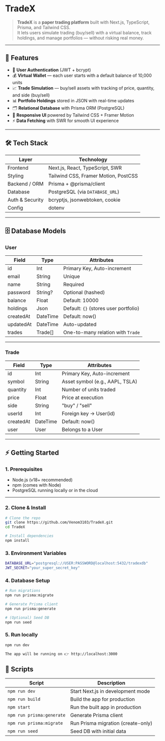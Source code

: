 # TradeX

> **TradeX** is a **paper trading platform** built with Next.js, TypeScript, Prisma, and Tailwind CSS.  
> It lets users simulate trading (buy/sell) with a virtual balance, track holdings, and manage portfolios — without risking real money.

---

## 🚀 Features

- 🔐 **User Authentication** (JWT + bcrypt)  
- 💰 **Virtual Wallet** — each user starts with a default balance of 10,000 units  
- 📈 **Trade Simulation** — buy/sell assets with tracking of price, quantity, and side (buy/sell)  
- 📊 **Portfolio Holdings** stored in JSON with real-time updates  
- 🗂 **Relational Database** with Prisma ORM (PostgreSQL)  
- 🎨 **Responsive UI** powered by Tailwind CSS + Framer Motion  
- ⚡ **Data Fetching** with SWR for smooth UI experience  

---

## 🛠 Tech Stack

| Layer            | Technology                             |
|------------------|-----------------------------------------|
| Frontend         | Next.js, React, TypeScript, SWR         |
| Styling          | Tailwind CSS, Framer Motion, PostCSS    |
| Backend / ORM    | Prisma + @prisma/client                 |
| Database         | PostgreSQL (via `DATABASE_URL`)         |
| Auth & Security  | bcryptjs, jsonwebtoken, cookie          |
| Config           | dotenv                                  |

---

## 🗄 Database Models

### **User**
| Field      | Type      | Attributes                                |
|------------|----------|--------------------------------------------|
| id         | Int       | Primary Key, Auto-increment               |
| email      | String    | Unique                                    |
| name       | String    | Required                                  |
| password   | String?   | Optional (hashed)                         |
| balance    | Float     | Default: 10000                            |
| holdings   | Json      | Default: `{}` (stores user portfolio)     |
| createdAt  | DateTime  | Default: now()                            |
| updatedAt  | DateTime  | Auto-updated                              |
| trades     | Trade[]   | One-to-many relation with `Trade`         |

---

### **Trade**
| Field      | Type      | Attributes                                |
|------------|----------|--------------------------------------------|
| id         | Int       | Primary Key, Auto-increment               |
| symbol     | String    | Asset symbol (e.g., AAPL, TSLA)           |
| quantity   | Int       | Number of units traded                    |
| price      | Float     | Price at execution                        |
| side       | String    | "buy" / "sell"                            |
| userId     | Int       | Foreign key → User(id)                    |
| createdAt  | DateTime  | Default: now()                            |
| user       | User      | Belongs to a User                         |

---

## ⚡ Getting Started

### 1. Prerequisites

- Node.js (v18+ recommended)  
- npm (comes with Node)  
- PostgreSQL running locally or in the cloud  

---

### 2. Clone & Install

```bash
# Clone the repo
git clone https://github.com/Venom3103/TradeX.git
cd TradeX

# Install dependencies
npm install

```

### 3. Environment Variables

```bash
DATABASE_URL="postgresql://USER:PASSWORD@localhost:5432/tradexdb"
JWT_SECRET="your_super_secret_key"

```

### 4. Database Setup

```bash
# Run migrations
npm run prisma:migrate

# Generate Prisma client
npm run prisma:generate

# (Optional) Seed DB
npm run seed

```
### 5. Run locally

```bash
npm run dev

The app will be running on 👉 http://localhost:3000

```
 ## 📜 Scripts

 
| Script                    | Description                        |
| ------------------------- | ---------------------------------- |
| `npm run dev`             | Start Next.js in development mode  |
| `npm run build`           | Build the app for production       |
| `npm start`               | Run the built app in production    |
| `npm run prisma:generate` | Generate Prisma client             |
| `npm run prisma:migrate`  | Run Prisma migration (create-only) |
| `npm run seed`            | Seed DB with initial data          |
